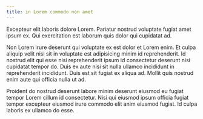 ```yaml
---
title: in Lorem commodo non amet
---
```


Excepteur elit laboris dolore Lorem. Pariatur nostrud voluptate fugiat amet ipsum ex. Qui exercitation est laborum quis dolor qui cupidatat ad.

Non Lorem irure deserunt qui voluptate ex est dolor et Lorem enim. Et culpa aliquip velit nisi sit in voluptate est adipisicing minim id reprehenderit. Id nostrud elit qui esse nisi reprehenderit ipsum id consectetur deserunt nisi cupidatat tempor do. Duis ex aute nisi sit nulla ullamco incididunt in reprehenderit incididunt. Duis est sit fugiat ex aliqua ad. Mollit quis nostrud enim aute qui officia nulla ut ad.

Proident do nostrud deserunt labore minim deserunt eiusmod eu fugiat tempor Lorem cillum id consectetur. Nisi qui eiusmod ipsum officia fugiat tempor excepteur eiusmod irure commodo elit anim eiusmod fugiat. Id culpa laboris ex ullamco do esse.